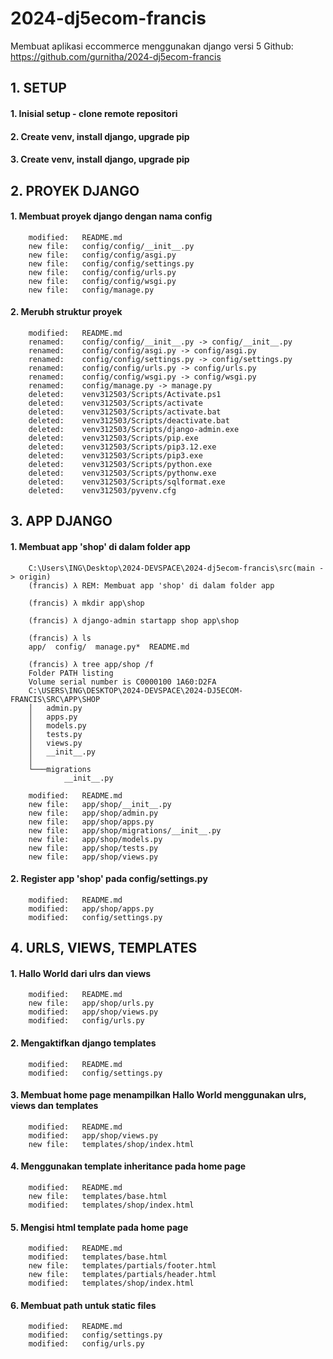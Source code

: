 # 2024-dj5ecom-francis
Membuat aplikasi eccommerce menggunakan django versi 5
Github: https://github.com/gurnitha/2024-dj5ecom-francis


## 1. SETUP

#### 1. Inisial setup - clone remote repositori


#### 2. Create venv, install django, upgrade pip


#### 3. Create venv, install django, upgrade pip



## 2. PROYEK DJANGO


#### 1. Membuat proyek django dengan nama config

        modified:   README.md
        new file:   config/config/__init__.py
        new file:   config/config/asgi.py
        new file:   config/config/settings.py
        new file:   config/config/urls.py
        new file:   config/config/wsgi.py
        new file:   config/manage.py


#### 2. Merubh struktur proyek

        modified:   README.md
        renamed:    config/config/__init__.py -> config/__init__.py
        renamed:    config/config/asgi.py -> config/asgi.py
        renamed:    config/config/settings.py -> config/settings.py
        renamed:    config/config/urls.py -> config/urls.py
        renamed:    config/config/wsgi.py -> config/wsgi.py
        renamed:    config/manage.py -> manage.py
        deleted:    venv312503/Scripts/Activate.ps1
        deleted:    venv312503/Scripts/activate
        deleted:    venv312503/Scripts/activate.bat
        deleted:    venv312503/Scripts/deactivate.bat
        deleted:    venv312503/Scripts/django-admin.exe
        deleted:    venv312503/Scripts/pip.exe
        deleted:    venv312503/Scripts/pip3.12.exe
        deleted:    venv312503/Scripts/pip3.exe
        deleted:    venv312503/Scripts/python.exe
        deleted:    venv312503/Scripts/pythonw.exe
        deleted:    venv312503/Scripts/sqlformat.exe
        deleted:    venv312503/pyvenv.cfg



## 3. APP DJANGO


#### 1. Membuat app 'shop' di dalam folder app

        C:\Users\ING\Desktop\2024-DEVSPACE\2024-dj5ecom-francis\src(main -> origin)
        (francis) λ REM: Membuat app 'shop' di dalam folder app

        (francis) λ mkdir app\shop

        (francis) λ django-admin startapp shop app\shop

        (francis) λ ls
        app/  config/  manage.py*  README.md

        (francis) λ tree app/shop /f
        Folder PATH listing
        Volume serial number is C0000100 1A60:D2FA
        C:\USERS\ING\DESKTOP\2024-DEVSPACE\2024-DJ5ECOM-FRANCIS\SRC\APP\SHOP
        │   admin.py
        │   apps.py
        │   models.py
        │   tests.py
        │   views.py
        │   __init__.py
        │
        └───migrations
                __init__.py

        modified:   README.md
        new file:   app/shop/__init__.py
        new file:   app/shop/admin.py
        new file:   app/shop/apps.py
        new file:   app/shop/migrations/__init__.py
        new file:   app/shop/models.py
        new file:   app/shop/tests.py
        new file:   app/shop/views.py


#### 2. Register app 'shop' pada config/settings.py

        modified:   README.md
        modified:   app/shop/apps.py
        modified:   config/settings.py



## 4. URLS, VIEWS, TEMPLATES


#### 1. Hallo World dari ulrs dan views

        modified:   README.md
        new file:   app/shop/urls.py
        modified:   app/shop/views.py
        modified:   config/urls.py


#### 2. Mengaktifkan django templates

        modified:   README.md
        modified:   config/settings.py


#### 3. Membuat home page menampilkan Hallo World menggunakan ulrs, views dan templates

        modified:   README.md
        modified:   app/shop/views.py
        new file:   templates/shop/index.html


#### 4. Menggunakan template inheritance pada home page

        modified:   README.md
        new file:   templates/base.html
        modified:   templates/shop/index.html


#### 5. Mengisi html template pada home page

        modified:   README.md
        modified:   templates/base.html
        new file:   templates/partials/footer.html
        new file:   templates/partials/header.html
        modified:   templates/shop/index.html


#### 6. Membuat path untuk static files

        modified:   README.md
        modified:   config/settings.py
        modified:   config/urls.py